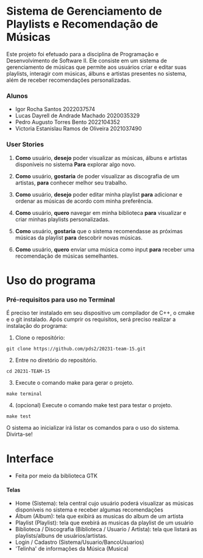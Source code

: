
# Sistema de Gerenciamento de Playlists e Recomendação de Músicas

Este projeto foi efetuado para a disciplina de Programação e Desenvolvimento de Software II. Ele consiste em um sistema de gerenciamento de músicas que permite aos usuários criar e editar suas playlists, interagir com músicas, álbuns e artistas presentes no sistema, além de receber recomendações personalizadas.

### Alunos

* Igor Rocha Santos                         2022037574
* Lucas Dayrell de Andrade Machado          2020035329
* Pedro Augusto Torres Bento                2022104352
* Victoria Estanislau Ramos de Oliveira     2021037490


### User Stories

1. **Como** usuário, **desejo** poder visualizar as músicas, álbuns e artistas disponíveis no sistema **Para** explorar algo novo.

2. **Como** usuário, **gostaria** de poder visualizar as discografia de um artistas, **para** conhecer melhor seu trabalho.

3. **Como** usuário, **desejo** poder editar minha playlist **para** adicionar e ordenar as músicas de acordo com minha preferência.

4. **Como** usuário, **quero** navegar em minha biblioteca **para** visualizar e criar minhas playlists personalizadas.

5. **Como** usuário, **gostaria** que o sistema recomendasse as próximas músicas da playlist **para** descobrir novas músicas.

6. **Como** usuário, **quero**  enviar uma música como input **para** receber uma recomendação de músicas semelhantes.

# Uso do programa

### Pré-requisitos para uso no Terminal

É preciso ter instalado em seu dispositivo um compilador de C++, o cmake e o git instalado. Após cumprir os requisitos, será preciso realizar a instalação do programa:

1. Clone o repositório:

```
git clone https://github.com/pds2/20231-team-15.git
``` 

2. Entre no diretório do repositório.

```
cd 20231-TEAM-15
```
3. Execute o comando make para gerar o projeto.

```
make terminal
```

4. (opcional) Execute o comando make test para testar o projeto.
```
make test
```

O sistema ao inicializar irá listar os comandos para o uso do sistema. Divirta-se!


# Interface

   * Feita por meio da biblioteca GTK

#### Telas
   * Home (Sistema): tela central cujo usuário poderá visualizar as músicas disponíveis no sistema e receber algumas recomendações
   * Álbum (Album): tela que exibirá as musicas do album de um artista
   * Playlist (Playlist): tela que exebirá as musicas da playlist de um usuário
   * Biblioteca / Discografia (Biblioteca / Usuario / Artista): tela que listará as playlists/albuns de usuários/artistas.
   * Login / Cadastro (Sistema/Usuario/BancoUsuarios)
   * 'Telinha' de informações da Música (Musica)
